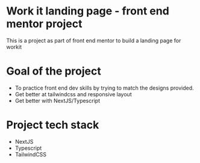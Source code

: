 # Work it landing page - front end mentor project
This is a project as part of front end mentor to build a landing page for workit

# Goal of the project
- To practice front end dev skills by trying to match the designs provided.  
- Get better at tailwindcss and responsive layout
- Get better with NextJS/Typescript

# Project tech stack
- NextJS
- Typescript
- TailwindCSS
